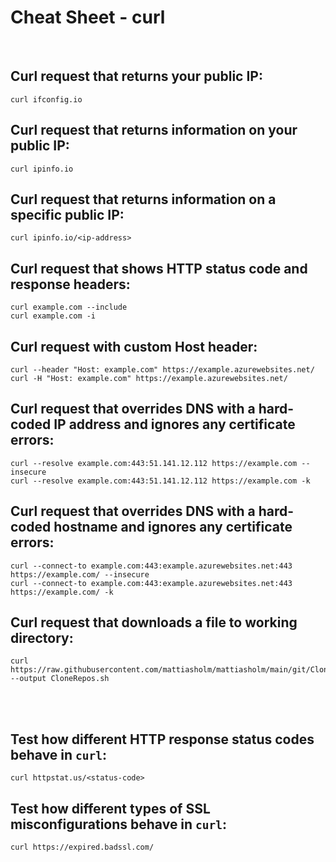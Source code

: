 # Cheat Sheet - curl

<br>

## Curl request that returns your public IP:
```shell
curl ifconfig.io
```

## Curl request that returns information on your public IP:
```shell
curl ipinfo.io
```

## Curl request that returns information on a specific public IP:
```shell
curl ipinfo.io/<ip-address>
```

## Curl request that shows HTTP status code and response headers:
```shell
curl example.com --include
curl example.com -i
```

## Curl request with custom Host header:
```shell
curl --header "Host: example.com" https://example.azurewebsites.net/
curl -H "Host: example.com" https://example.azurewebsites.net/
```

## Curl request that overrides DNS with a hard-coded IP address and ignores any certificate errors:
```shell
curl --resolve example.com:443:51.141.12.112 https://example.com --insecure
curl --resolve example.com:443:51.141.12.112 https://example.com -k
```

## Curl request that overrides DNS with a hard-coded hostname and ignores any certificate errors:
```shell
curl --connect-to example.com:443:example.azurewebsites.net:443 https://example.com/ --insecure
curl --connect-to example.com:443:example.azurewebsites.net:443 https://example.com/ -k
```

## Curl request that downloads a file to working directory:
```shell
curl https://raw.githubusercontent.com/mattiasholm/mattiasholm/main/git/CloneRepos.sh --output CloneRepos.sh
```

<br><br>

## Test how different HTTP response status codes behave in `curl`:
```shell
curl httpstat.us/<status-code>
```

## Test how different types of SSL misconfigurations behave in `curl`:
```shell
curl https://expired.badssl.com/
```